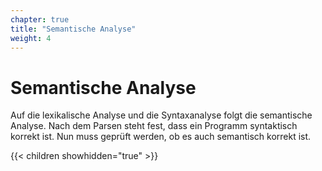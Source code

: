 ```yaml
---
chapter: true
title: "Semantische Analyse"
weight: 4
---
```



# Semantische Analyse

Auf die lexikalische Analyse und die Syntaxanalyse folgt die semantische Analyse. Nach dem
Parsen steht fest, dass ein Programm syntaktisch korrekt ist. Nun muss geprüft werden, ob
es auch semantisch korrekt ist.


{{< children showhidden="true" >}}
